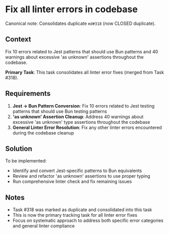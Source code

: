 # Fix all linter errors in codebase

Canonical note: Consolidates duplicate `md#318` (now CLOSED duplicate).

## Context

Fix 10 errors related to Jest patterns that should use Bun patterns and 40 warnings about excessive 'as unknown' assertions throughout the codebase.

**Primary Task**: This task consolidates all linter error fixes (merged from Task #318).

## Requirements

1. **Jest → Bun Pattern Conversion**: Fix 10 errors related to Jest testing patterns that should use Bun testing patterns
2. **'as unknown' Assertion Cleanup**: Address 40 warnings about excessive 'as unknown' type assertions throughout the codebase
3. **General Linter Error Resolution**: Fix any other linter errors encountered during the codebase cleanup

## Solution

To be implemented:

- Identify and convert Jest-specific patterns to Bun equivalents
- Review and refactor 'as unknown' assertions to use proper typing
- Run comprehensive linter check and fix remaining issues

## Notes

- Task #318 was marked as duplicate and consolidated into this task
- This is now the primary tracking task for all linter error fixes
- Focus on systematic approach to address both specific error categories and general linter compliance
